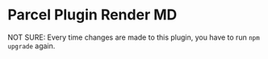 # Parcel Plugin Render MD

NOT SURE: Every time changes are made to this plugin, you have to run `npm upgrade` again.
